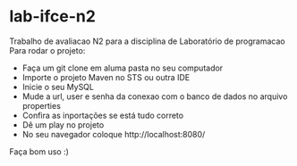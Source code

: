 # lab-ifce-n2
Trabalho de avaliacao N2 para a disciplina de Laboratório de programacao 
Para rodar o projeto:
- Faça um git clone em aluma pasta no seu computador
- Importe o projeto Maven no STS ou outra IDE
- Inicie o seu MySQL
- Mude a url, user e senha da conexao com o banco de dados no arquivo properties
- Confira as inportações se está tudo correto
- Dê um play no projeto
- No seu navegador coloque http://localhost:8080/
  
Faça bom uso :)

